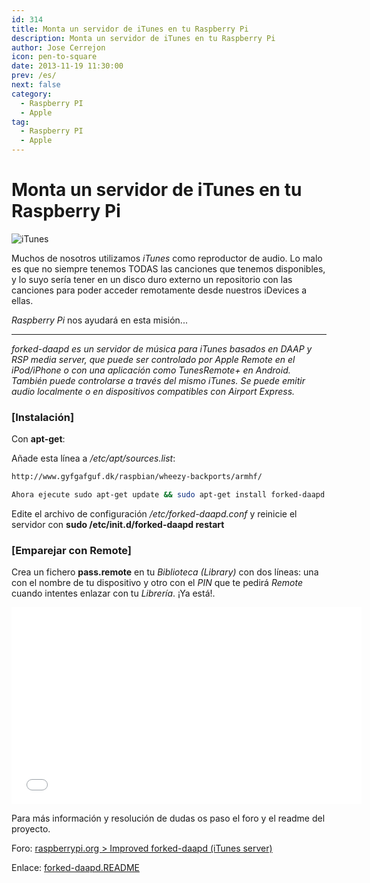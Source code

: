 ```yaml
---
id: 314
title: Monta un servidor de iTunes en tu Raspberry Pi
description: Monta un servidor de iTunes en tu Raspberry Pi
author: Jose Cerrejon
icon: pen-to-square
date: 2013-11-19 11:30:00
prev: /es/
next: false
category:
  - Raspberry PI
  - Apple
tag:
  - Raspberry PI
  - Apple
---
```


# Monta un servidor de iTunes en tu Raspberry Pi

![iTunes](/images/2013/11/iTunes.jpg)

Muchos de nosotros utilizamos *iTunes* como reproductor de audio. Lo malo es que no siempre tenemos TODAS las canciones que tenemos disponibles, y lo suyo sería tener en un disco duro externo un repositorio con las canciones para poder acceder remotamente desde nuestros iDevices a ellas.

*Raspberry Pi* nos ayudará en esta misión...

- - -
*forked-daapd es un servidor de música para iTunes basados en DAAP y RSP media server, que puede ser controlado por Apple Remote en el iPod/iPhone o con una aplicación como TunesRemote+ en Android. También puede controlarse a través del mismo iTunes. Se puede emitir audio localmente o en dispositivos compatibles con Airport Express.*

###  [Instalación]

Con **apt-get**:

Añade esta línea a */etc/apt/sources.list*:
```bash
http://www.gyfgafguf.dk/raspbian/wheezy-backports/armhf/

Ahora ejecute sudo apt-get update && sudo apt-get install forked-daapd
```

Edite el archivo de configuración */etc/forked-daapd.conf* y reinicie el servidor con **sudo /etc/init.d/forked-daapd restart**

###  [Emparejar con Remote]

Crea un fichero **pass.remote** en tu *Biblioteca (Library)* con dos líneas: una con el nombre de tu dispositivo y otro con el *PIN* que te pedirá *Remote* cuando intentes enlazar con tu *Librería*. ¡Ya está!.

<iframe width="560" height="315" src="//www.youtube.com/embed/D7BhMCV3UtQ" frameborder="0" allowfullscreen></iframe>

Para más información y resolución de dudas os paso el foro y el readme del proyecto.

Foro: [raspberrypi.org > Improved forked-daapd (iTunes server)](http://www.raspberrypi.org/phpBB3/viewtopic.php?f=66&t=49928)

Enlace: [forked-daapd.README](http://gyfgafguf.dk/raspbian/forked-daapd.README)